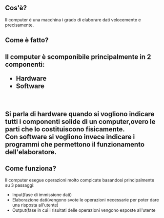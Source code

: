 <html>
<head>
</head>
<body>
<title><marquee
  loop="-1"
  scrollamount="1"
  scrolldelay="20"
  direction="up"
  height="150"
  width="300"
  align="right">
IL COMPUTER<br>
</marquee></title>
<h2>Cos'è?</h2>
<p>Il computer è una macchina i grado di elaborare dati velocemente e precisamente.</p>
<h2>Come è fatto?<h2>
Il computer è scomponibile principalmente in 2 componenti:<br>
<ul type=”circle”>
  <li>Hardware</li>
  <li>Software</li>
</ul><br>
<p>Si parla di hardware quando si vogliono indicare tutti i componenti solide di un computer,overo le parti che lo costituiscono fisicamente.<br>Con software si vogliono invece indicare i programmi che permettono il funzionamento dell'elaboratore.</p>
<h2>Come funziona?</h2>
<p>Il computer esegue operazioni molto compicate basandosi principalmente su 3 passaggi:<br>
<ul type=”circle”>
  <li>Input(fase di immissione dati)</li>
  <li>Elaborazione dati(vengono svote le operazioni necessarie per poter dare una risposta all'utente)</li>
  <li>Output(fase in cui i risultati delle operazioni vengono esposte all'utente</li>
</ul>
</body>
</html>

